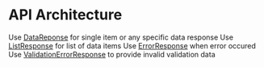 # API Architecture

Use [DataReponse](./Data/DTOs/Base/DataResponse.cs) for single item or any specific data response
Use [ListResponse](./Data/DTOs/Base/ListResponse.cs) for list of data items
Use [ErrorResponse](./Data/DTOs/Base/ErrorResponse.cs) when error occured
Use [ValidationErrorResponse](./Data/DTOs/Base/ValidationErrorResponse.cs) to provide invalid validation data
